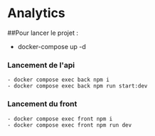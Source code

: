 # Analytics

##Pour lancer le projet :

 - docker-compose up -d

###  Lancement de l'api
    - docker compose exec back npm i
    - docker compose exec back npm run start:dev

###  Lancement du front
    - docker compose exec front npm i
    - docker compose exec front npm run dev
